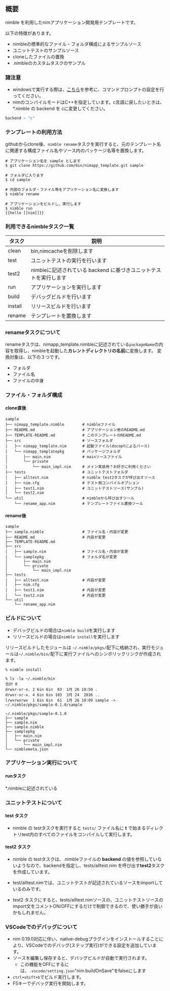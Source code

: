 ## 概要

nimble を利用したnimアプリケーション開発用テンプレートです。

以下の特徴があります。

* nimbleの標準的なファイル・フォルダ構成によるサンプルソース
* ユニットテストのサンプルソース
* cloneしたファイルの置換
* .nimbleのカスタムタスクのサンプル

### 諸注意

* windowsで実行する際は、[こちら](https://qiita.com/yufu/items/86a455f948a3e1c0ef97)を参考に、コマンドプロンプトの設定を行ってください。
* nimのコンパイルモードはC++を指定しています。c言語に戻したいときは、*.nimble の backend を cに変更してください。

```nim:nimapp_template.nimble
backend = "c"
```

### テンプレートの利用方法

githubからclone後、```nimble rename```タスクを実行すると、元のテンプレート名に関連する構成ファイル名やソース内のパッケージ名等を置換します。

```
# アプリケーション名を sample とします
$ git clone https://github.com/6in/nimapp_template.git sample

# フォルダに入ります
$ cd sample

# 内部のフォルダ・ファイル等をアプリケーション名に変換します
$ nimble rename

# アプリケーションをビルドし、実行します
$ nimble run
{{hello [[nim]]}}

```

### 利用できるnimbleタスク一覧

| タスク | 説明 |
| ------- | ---- |
| clean | bin,nimcacheを削除します |
| test | ユニットテストの実行を行います |
| test2 | nimbleに記述されている backend に基づきユニットテストを実行します |
| run | アプリケーションを実行します |
| build | デバッグビルドを行います |
| install | リリースビルドを行います |
| rename | テンプレートを置換します |

### renameタスクについて

renameタスクは、nimapp_template.nimbleに記述されている```packageName```の内容を取得し、nimbleを起動した**カレントディレクトリの名前**に変換します。
変換対象は、以下の３つです。
* フォルダ
* ファイル名
* ファイルの中身

### ファイル・フォルダ構成

#### clone直後
```
sample
├── nimapp_template.nimble        # nimbleファイル
├── README.md                     # アプリケーション用のREADME.md
├── TEMPLATE-README.md            # このテンプレートのREADME.md
├── src                           # ソースフォルダ
│   ├── nimapp_template.nim       # 起動ファイル(docoptによるパース)
│   └── nimapp_templatepkg        # パッケージフォルダ
│       ├── main.nim              # mainソースファイル
│       └── private
│           └── main_impl.nim     # メイン実装用？お好きに利用ください
├── tests                         # ユニットテストフォルダ
│   ├── alltest.nim               # nimble test2タスクが呼び出すソース
│   ├── nim.cfg                   # テスト用コンパイルオプション
│   ├── test1.nim                 # ユニットテストソース(サンプル)
│   └── test2.nim
└── util                          # nimbleから呼び出すツール
    └── rename_app.nim            # テンプレートファイル置換ツール
```

#### rename後

```
sample
├── sample.nimble                 # ファイル名・内容が変更
├── README.md                     # 内容が変更
├── TEMPLATE-README.md
├── src
│   ├── sample.nim                # ファイル名・内容が変更
│   └── samplepkg                 # フォルダ名が変更
│       ├── main.nim              
│       └── private
│           └── main_impl.nim
├── tests
│   ├── alltest.nim               # 内容が変更
│   ├── nim.cfg       
│   ├── test1.nim                 # 内容が変更
│   └── test2.nim                 # 内容が変更
└── util
    └── rename_app.nim
```

### ビルドについて

* デバッグビルドの場合は```nimble build```を実行します
* リリースビルドの場合は```nimble install```を実行します

リリースビルドしたモジュールは ```~/.nimble/pkgs/```配下に格納され、実行モジュールは```~/.nimble/bin/```配下に実行ファイルへのシンボリックリンクが作成されます。

```
% nimble install

% ls -la ~/.nimble/bin        
合計 0
drwxr-xr-x. 2 6in 6in  83  1月 26 10:50 .
drwxr-xr-x. 4 6in 6in 103  3月 24  2016 ..
lrwxrwxrwx  1 6in 6in  61  1月 26 10:09 sample -> ~/.nimble/pkgs/sample-0.1.0/sample
```

```
~/.nimble/pkgs/sample-0.1.0
├── sample
├── sample.nim
├── sample.nimble
├── samplepkg
│   ├── main.nim
│   └── private
│       └── main_impl.nim
└── nimblemeta.json
```

### アプリケーション実行について

#### runタスク

*.nimbleに記述されている


### ユニットテストについて

#### test タスク

* nimble の testタスクを実行すると
```tests/``` ファイル名に **t** で始まるディレクトリtest内のすべてのファイルをコンパイルして実行します。

#### test2 タスク

* nimble の testタスクは、.nimbleファイルの **backend** の値を参照していないようなので、backendを指定し、tests/alltest.nim を呼び出す**test2**タスクを作成しています。

* test/alltest.nimでは、ユニットテストが記述されているソースをimportしているのみです。

* test2 タスクにすると、tests/alltest.nimソースの、ユニットテストソースのimport文をコメントON/OFFにするだけで制御できるので、使い勝手が良いかもしれません。

### VSCodeでのデバッグについて

* nim 0.19.0対応に伴い、native-debugプラグインをインストールすることにより、VSCodeでのデバッグ(ステップ実行)ができる設定を追加しています。
* ソースを編集し保存すると、デバッグビルドが自動で実行されます。
  * この機能をOFFにするには、```.vscode/setting.json```"nim.buildOnSave"をfalseにします
* ```ctrl+shift+b```でビルド実行します。
* F5キーでデバッグ実行を開始します。
